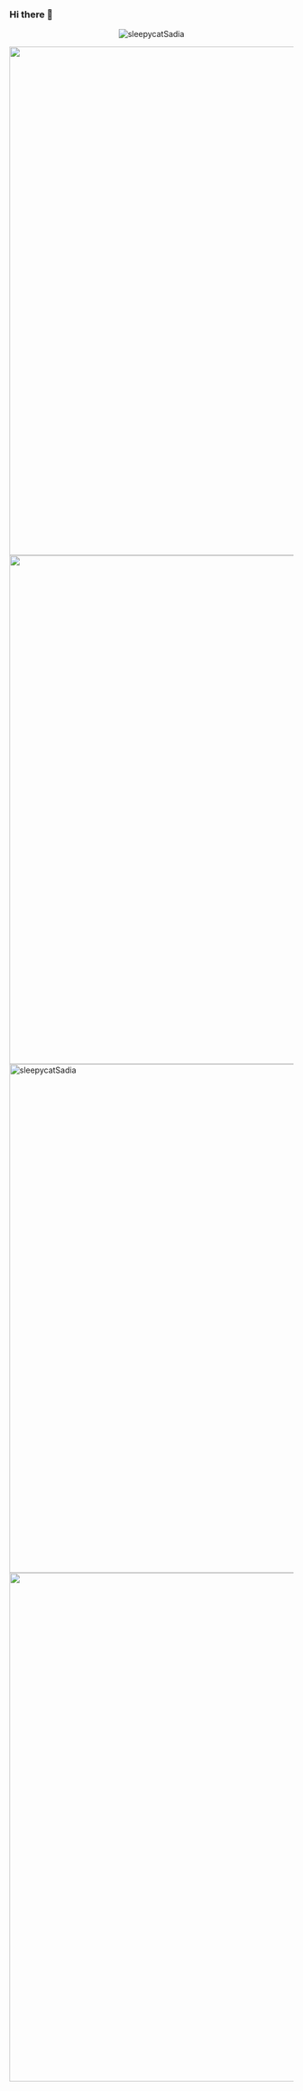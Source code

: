 ### Hi there 👋
<p align="center"> <img src="https://komarev.com/ghpvc/?username=prabalchowdhury&label=Profile%20views&color=0e75b6&style=flat" alt="sleepycatSadia" /> </p>
<img width="900px" align="center" src="https://github-readme-stats.vercel.app/api?username=sleepycatSadia&&show_icons=true&title_color=ffffff&icon_color=bb2acf&text_color=daf7dc&bg_color=151515">
<img width="900px" align="center" src="https://github-readme-stats.vercel.app/api/top-langs/?username=sleepycatSadia&langs_count=20&theme=dracula&layout=compact" />
<img width="900px" align="center" src="https://github-readme-streak-stats.herokuapp.com/?user=prabalchowdhury&theme=dracula" alt="sleepycatSadia" />
<img  align="center" src="https://activity-graph.herokuapp.com/graph?username=sleepycatSadia&theme=dracula&area=true&hide_border=true" width="900px">

<!--
**sleepycatSadia/sleepycatSadia** is a ✨ _special_ ✨ repository because its `README.md` (this file) appears on your GitHub profile.

Here are some ideas to get you started:

- 🔭 I’m currently working on ...
- 🌱 I’m currently learning ...
- 👯 I’m looking to collaborate on ...
- 🤔 I’m looking for help with ...
- 💬 Ask me about ...
- 📫 How to reach me: ...
- 😄 Pronouns: ...
- ⚡ Fun fact: ...
-->
